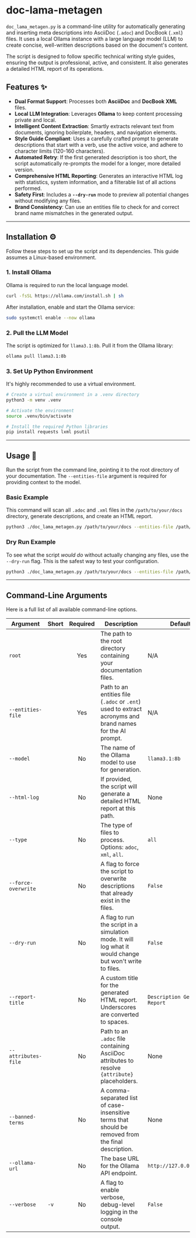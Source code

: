 # doc-lama-metagen

`doc_lama_metagen.py` is a command-line utility for automatically generating and inserting meta descriptions into AsciiDoc (`.adoc`) and DocBook (`.xml`) files. It uses a local Ollama instance with a large language model (LLM) to create concise, well-written descriptions based on the document's content.

The script is designed to follow specific technical writing style guides, ensuring the output is professional, active, and consistent. It also generates a detailed HTML report of its operations.

## Features ✨

  * **Dual Format Support**: Processes both **AsciiDoc** and **DocBook XML** files.
  * **Local LLM Integration**: Leverages **Ollama** to keep content processing private and local.
  * **Intelligent Content Extraction**: Smartly extracts relevant text from documents, ignoring boilerplate, headers, and navigation elements.
  * **Style Guide Compliant**: Uses a carefully crafted prompt to generate descriptions that start with a verb, use the active voice, and adhere to character limits (120-160 characters).
  * **Automated Retry**: If the first generated description is too short, the script automatically re-prompts the model for a longer, more detailed version.
  * **Comprehensive HTML Reporting**: Generates an interactive HTML log with statistics, system information, and a filterable list of all actions performed.
  * **Safety First**: Includes a **`--dry-run`** mode to preview all potential changes without modifying any files.
  * **Brand Consistency**: Can use an entities file to check for and correct brand name mismatches in the generated output.

-----

## Installation ⚙️

Follow these steps to set up the script and its dependencies. This guide assumes a Linux-based environment.

### 1\. Install Ollama

Ollama is required to run the local language model.

```bash
curl -fsSL https://ollama.com/install.sh | sh
```

After installation, enable and start the Ollama service:

```bash
sudo systemctl enable --now ollama
```

### 2\. Pull the LLM Model

The script is optimized for `llama3.1:8b`. Pull it from the Ollama library:

```bash
ollama pull llama3.1:8b
```

### 3\. Set Up Python Environment

It's highly recommended to use a virtual environment.

```bash
# Create a virtual environment in a .venv directory
python3 -m venv .venv

# Activate the environment
source .venv/bin/activate

# Install the required Python libraries
pip install requests lxml psutil
```

-----

## Usage 🚀

Run the script from the command line, pointing it to the root directory of your documentation. The `--entities-file` argument is required for providing context to the model.

### Basic Example

This command will scan all `.adoc` and `.xml` files in the `/path/to/your/docs` directory, generate descriptions, and create an HTML report.

```bash
python3 ./doc_lama_metagen.py /path/to/your/docs --entities-file /path/to/your/entities.ent --html-log report.html
```

### Dry Run Example

To see what the script *would do* without actually changing any files, use the `--dry-run` flag. This is the safest way to test your configuration.

```bash
python3 ./doc_lama_metagen.py /path/to/your/docs --entities-file /path/to/your/entities.ent --html-log dry_run_report.html --dry-run
```

-----

## Command-Line Arguments

Here is a full list of all available command-line options.

| Argument                | Short | Required | Description                                                                                             | Default                                     |
| ----------------------- | ----- | :------: | ------------------------------------------------------------------------------------------------------- | ------------------------------------------- |
| `root`                  |       |   Yes    | The path to the root directory containing your documentation files.                                     | N/A                                         |
| `--entities-file`       |       |   Yes    | Path to an entities file (`.adoc` or `.ent`) used to extract acronyms and brand names for the AI prompt. | N/A                                         |
| `--model`               |       |    No    | The name of the Ollama model to use for generation.                                                     | `llama3.1:8b`                               |
| `--html-log`            |       |    No    | If provided, the script will generate a detailed HTML report at this path.                              | None                                        |
| `--type`                |       |    No    | The type of files to process. Options: `adoc`, `xml`, `all`.                                            | `all`                                       |
| `--force-overwrite`     |       |    No    | A flag to force the script to overwrite descriptions that already exist in the files.                   | `False`                                     |
| `--dry-run`             |       |    No    | A flag to run the script in a simulation mode. It will log what it would change but won't write to files. | `False`                                     |
| `--report-title`        |       |    No    | A custom title for the generated HTML report. Underscores are converted to spaces.                      | `Description Generation Report`             |
| `--attributes-file`     |       |    No    | Path to an `.adoc` file containing AsciiDoc attributes to resolve `{attribute}` placeholders.           | None                                        |
| `--banned-terms`        |       |    No    | A comma-separated list of case-insensitive terms that should be removed from the final description.     | None                                        |
| `--ollama-url`          |       |    No    | The base URL for the Ollama API endpoint.                                                               | `http://127.0.0.1:11434`                    |
| `--verbose`             | `-v`  |    No    | A flag to enable verbose, debug-level logging in the console output.                                    | `False`                                     |

